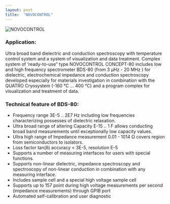 ```yaml
---
layout: post
title:  "NOVOCONTROL"
---
```

<!--category: equipment-->

![NOVOCONTROL](http://ncm.spbstu.ru/equipment_photos/novocontrol.jpg)

### Application:

Ultra broad band dielectric and conduction spectroscopy with temperature control system and a system of visualization and data treatment. Complex system of ‘ready-to-use” type NOVOCONTROL CONCEPT-80 includes low and high frequency spectrometer BDS-80 (from 3 μHz - 20 MHz ) for dielectric, electrochemical impedance and conduction spectroscopy developed especially for materials investigation in combination with the QUATRO Cryosystem (-160 °C ... 400 °C) and a program complex for visualization and treatment of data.

### Technical feature of BDS-80:

- Frequency range 3E-5 .. 2E7 Hz including low frequencies characterizing possesses of dielectric relaxation.
- Ultra broad range of altering Capacity E-15 .. 1 F allows conducting broad band measurements until exceptionally low capacity values.
- Ultra high range of Impedance measurement 0.01 - 1014 Ω covers region from semiconductors to isolators.
- Loss factor tan(δ) accuracy < 3E-5, resolution E-5
- Supports a number of measuring interfaces for users with special functions.
- Supports non-linear dielectric, impedance spectroscopy and spectroscopy of non-linear conduction in combination with any measuring interface.
- Includes sample cell and a special high voltage sample cell
- Supports up to 157 point during high voltage measurements per second (impedance measurements) through GPIB port
- Automated self-calibration and user diagnostic